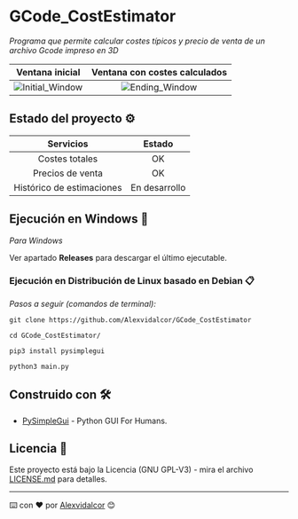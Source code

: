
# GCode_CostEstimator

_Programa que permite calcular costes típicos y precio de venta de un archivo Gcode impreso en 3D_

Ventana inicial         |  Ventana con costes calculados
:-------------------------:|:-------------------------:
![Initial_Window]()  |  ![Ending_Window]()


## Estado del proyecto ⚙️

Servicios          |  Estado
:-------------------------:|:-------------------------:
Costes totales  |  OK
Precios de venta  |  OK
Histórico de estimaciones  |  En desarrollo


## Ejecución en Windows 🚀

_Para Windows_

Ver  apartado **Releases** para descargar el último ejecutable.


### Ejecución en Distribución de Linux basado en Debian 📋

_Pasos a seguir (comandos de terminal):_

```
git clone https://github.com/Alexvidalcor/GCode_CostEstimator

cd GCode_CostEstimator/

pip3 install pysimplegui

python3 main.py
```


## Construido con 🛠️

* [PySimpleGui](https://pysimplegui.readthedocs.io/en/latest/) - Python GUI For Humans.


## Licencia 📄

Este proyecto está bajo la Licencia (GNU GPL-V3) - mira el archivo [LICENSE.md](LICENSE.md) para detalles.


---
⌨️ con ❤️ por [Alexvidalcor](https://github.com/Alexvidalcor) 😊